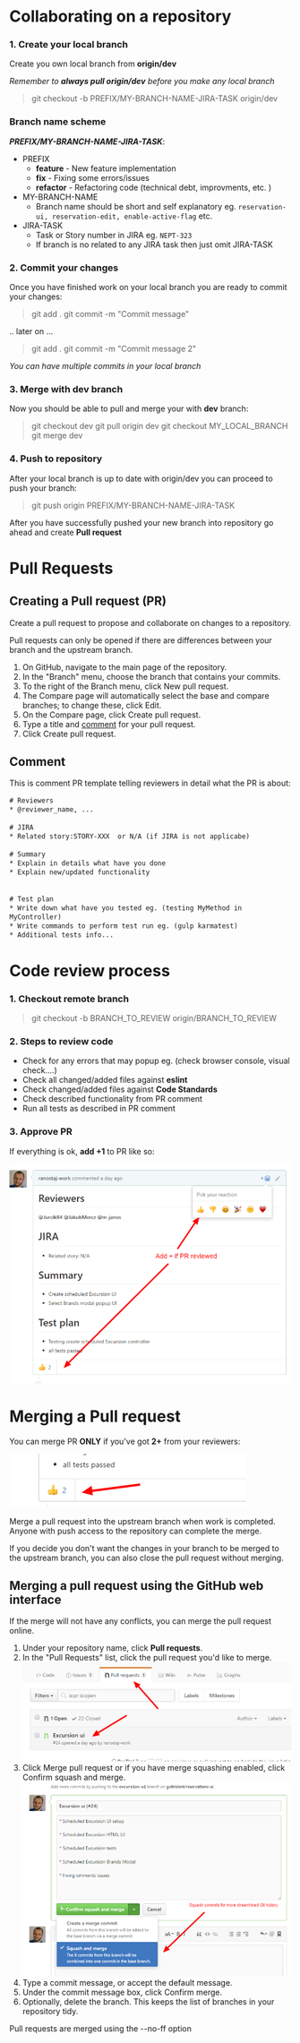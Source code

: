 # Collaborating on a repository

### 1. Create your local branch

Create you own local branch from **origin/dev**

*Remember to **always pull origin/dev** before you make any local branch*
> git checkout -b PREFIX/MY-BRANCH-NAME-JIRA-TASK origin/dev

### Branch name scheme
***PREFIX/MY-BRANCH-NAME-JIRA-TASK***:

* PREFIX
    * **feature** - New feature implementation
    * **fix** - Fixing some errors/issues
    * **refactor** - Refactoring code (technical debt, improvments, etc. )
* MY-BRANCH-NAME
    * Branch name should be short and self explanatory eg. `reservation-ui, reservation-edit, enable-active-flag` etc.
* JIRA-TASK
    * Task or Story number in JIRA eg. `NEPT-323`
    * If branch is no related to any JIRA task then just omit JIRA-TASK

### 2. Commit your changes
Once you have finished work on your local branch you are ready to commit your changes:
> git add .
> git commit -m "Commit message"

.. later on ...

> git add .
> git commit -m "Commit message 2"


*You can have multiple commits in your local branch*

### 3. Merge with dev branch
Now you should be able to pull and merge your with **dev** branch:

> git checkout dev
> git pull origin dev
> git checkout MY_LOCAL_BRANCH
> git merge dev

### 4. Push to repository 
After your local branch is up to date with origin/dev you can proceed to push your branch:

> git push origin PREFIX/MY-BRANCH-NAME-JIRA-TASK

After you have successfully pushed your new branch into repository go ahead and create **Pull request**

# Pull Requests 

## Creating a Pull request (PR)

Create a pull request to propose and collaborate on changes to a repository. 

Pull requests can only be opened if there are differences between your branch and the upstream branch. 

1. On GitHub, navigate to the main page of the repository.
2. In the "Branch" menu, choose the branch that contains your commits.
3. To the right of the Branch menu, click New pull request.
4. The Compare page will automatically select the base and compare branches; to change these, click Edit.
5. On the Compare page, click Create pull request.
6. Type a title and [comment](#comment) for your pull request.
7. Click Create pull request.


## Comment

This is comment PR template telling reviewers in detail what the PR is about:

```
# Reviewers 
* @reviewer_name, ...

# JIRA
* Related story:STORY-XXX  or N/A (if JIRA is not applicabe)

# Summary 
* Explain in details what have you done 
* Explain new/updated functionality


# Test plan
* Write down what have you tested eg. (testing MyMethod in MyController)
* Write commands to perform test run eg. (gulp karmatest)
* Additional tests info...

```

# Code review process

### 1. Checkout remote branch  

> git checkout -b BRANCH_TO_REVIEW origin/BRANCH_TO_REVIEW

### 2. Steps to review code
* Check for any errors that may popup eg. (check browser console, visual check....)
* Check all changed/added files against **eslint** 
* Check changed/added files against **Code Standards**
* Check described functionality from PR comment
* Run all tests as described in PR comment

### 3. Approve PR

If everything is ok, **add +1** to PR like so:

![PR review OK](./assets/pr_review.jpg)

# Merging a Pull request 

You can merge PR **ONLY** if you've got **2+** from your reviewers:

![PR review OK](./assets/pr_review_2.jpg)

Merge a pull request into the upstream branch when work is completed. Anyone with push access to the repository can complete the merge. 

If you decide you don't want the changes in your branch to be merged to the upstream branch, you can also close the pull request without merging.

## Merging a pull request using the GitHub web interface

If the merge will not have any conflicts, you can merge the pull request online.

1. Under your repository name, click  **Pull requests**.
2. In the "Pull Requests" list, click the pull request you'd like to merge.
![PR review select](./assets/pr_select.jpg)
3. Click Merge pull request or if you have merge squashing enabled, click Confirm squash and merge.
![PR review squash](./assets/pr_merge_squash.jpg)
4. Type a commit message, or accept the default message.
5. Under the commit message box, click Confirm merge.
6. Optionally, delete the branch. This keeps the list of branches in your repository tidy.

Pull requests are merged using the --no-ff option
